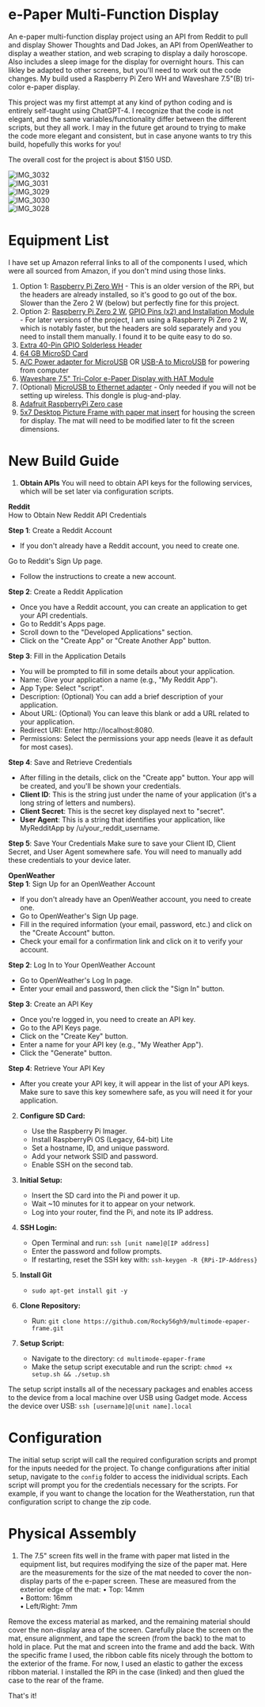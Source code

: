 # e-Paper Multi-Function Display
An e-paper multi-function display project using an API from Reddit to pull and display Shower Thoughts and Dad Jokes, an API from OpenWeather to display a weather station, and web scraping to display a daily horoscope. Also includes a sleep image for the display for overnight hours. This can likley be adapted to other screens, but you'll need to work out the code changes. My build used a Raspberry Pi Zero WH and Waveshare 7.5"(B) tri-color e-paper display.

This project was my first attempt at any kind of python coding and is entirely self-taught using ChatGPT-4. I recognize that the code is not elegant, and the same variables/functionality differ between the different scripts, but they all work. I may in the future get around to trying to make the code more elegant and consistent, but in case anyone wants to try this build, hopefully this works for you!

The overall cost for the project is about $150 USD.

![IMG_3032](https://github.com/Rocky56gh9/multimode-epaper-frame/assets/154940519/e9c3cef0-a6a2-4a1f-8abf-4e7857c67fc6)<br>
![IMG_3031](https://github.com/Rocky56gh9/multimode-epaper-frame/assets/154940519/4f26712a-f590-4b00-bb5e-5cda1b18fa73)<br>
![IMG_3029](https://github.com/Rocky56gh9/multimode-epaper-frame/assets/154940519/3601b0cc-f83a-4c9f-8129-23f4e5cfa830)<br>
![IMG_3030](https://github.com/Rocky56gh9/multimode-epaper-frame/assets/154940519/42c69998-81f5-487a-b612-998d50545a1a)<br>
![IMG_3028](https://github.com/Rocky56gh9/multimode-epaper-frame/assets/154940519/75bac938-558b-4085-966a-9d3847c5cbf5)<br>

# Equipment List
I have set up Amazon referral links to all of the components I used, which were all sourced from Amazon, if you don't mind using those links.

1. Option 1: [Raspberry Pi Zero WH](https://amzn.to/4aOmxIN) - This is an older version of the RPi, but the headers are already installed, so it's good to go out of the box. Slower than the Zero 2 W (below) but perfectly fine for this project.
2. Option 2: [Raspberry Pi Zero 2 W](https://amzn.to/3SdooQ2), [GPIO Pins (x2) and Installation Module](https://amzn.to/3vwNxfP) - For later versions of the project, I am using a Raspberry Pi Zero 2 W, which is notably faster, but the headers are sold separately and you need to install them manually. I found it to be quite easy to do so.
3. [Extra 40-Pin GPIO Solderless Header](https://amzn.to/3tFY4Vs)
4. [64 GB MicroSD Card](https://amzn.to/3Sc6vku)
5. [A/C Power adapter for MicroUSB](https://amzn.to/3TW36aX) OR [USB-A to MicroUSB](https://amzn.to/3NXCYbV) for powering from computer
6. [Waveshare 7.5" Tri-Color e-Paper Display with HAT Module](https://amzn.to/48PiB8I)
7. (Optional) [MicroUSB to Ethernet adapter](https://amzn.to/3RURdPJ) - Only needed if you will not be setting up wireless. This dongle is plug-and-play.
8. [Adafruit RaspberryPi Zero case](https://amzn.to/48sagbr)
9. [5x7 Desktop Picture Frame with paper mat insert](https://amzn.to/3tJUklN) for housing the screen for display. The mat will need to be modified later to fit the screen dimensions.

# New Build Guide

1. **Obtain APIs**
You will need to obtain API keys for the following services, which will be set later via configuration scripts.

**Reddit**<br>
How to Obtain New Reddit API Credentials

**Step 1**: Create a Reddit Account
- If you don't already have a Reddit account, you need to create one.

Go to Reddit's Sign Up page.
- Follow the instructions to create a new account.

**Step 2**: Create a Reddit Application
- Once you have a Reddit account, you can create an application to get your API credentials.
- Go to Reddit's Apps page.
- Scroll down to the "Developed Applications" section.
- Click on the "Create App" or "Create Another App" button.

**Step 3**: Fill in the Application Details
- You will be prompted to fill in some details about your application.
- Name: Give your application a name (e.g., "My Reddit App").
- App Type: Select "script".
- Description: (Optional) You can add a brief description of your application.
- About URL: (Optional) You can leave this blank or add a URL related to your application.
- Redirect URI: Enter http://localhost:8080.
- Permissions: Select the permissions your app needs (leave it as default for most cases).

**Step 4**: Save and Retrieve Credentials
- After filling in the details, click on the "Create app" button. Your app will be created, and you'll be shown your credentials.
- **Client ID**: This is the string just under the name of your application (it's a long string of letters and numbers).
- **Client Secret**: This is the secret key displayed next to "secret".
- **User Agent**: This is a string that identifies your application, like MyRedditApp by /u/your_reddit_username.

**Step 5**: Save Your Credentials
Make sure to save your Client ID, Client Secret, and User Agent somewhere safe. You will need to manually add these credentials to your device later.

**OpenWeather**<br>
**Step 1**: Sign Up for an OpenWeather Account
   - If you don't already have an OpenWeather account, you need to create one.
   - Go to OpenWeather's Sign Up page.
   - Fill in the required information (your email, password, etc.) and click on the "Create Account" button.
   - Check your email for a confirmation link and click on it to verify your account.

**Step 2**: Log In to Your OpenWeather Account
- Go to OpenWeather's Log In page.
- Enter your email and password, then click the "Sign In" button.

**Step 3**: Create an API Key
- Once you're logged in, you need to create an API key.
- Go to the API Keys page.
- Click on the "Create Key" button.
- Enter a name for your API key (e.g., "My Weather App").
- Click the "Generate" button.

**Step 4**: Retrieve Your API Key
- After you create your API key, it will appear in the list of your API keys. Make sure to save this key somewhere safe, as you will need it for your application.

2. **Configure SD Card:**
   - Use the Raspberry Pi Imager.
   - Install RaspberryPi OS (Legacy, 64-bit) Lite
   - Set a hostname, ID, and unique password.
   - Add your network SSID and password.
   - Enable SSH on the second tab.

3. **Initial Setup:**
   - Insert the SD card into the Pi and power it up.
   - Wait ~10 minutes for it to appear on your network.
   - Log into your router, find the Pi, and note its IP address.

4. **SSH Login:**
   - Open Terminal and run: `ssh [unit name]@[IP address]`
   - Enter the password and follow prompts.
   - If restarting, reset the SSH key with: `ssh-keygen -R {RPi-IP-Address}`

5. **Install Git**
   - `sudo apt-get install git -y`

6. **Clone Repository:**
   - Run: `git clone https://github.com/Rocky56gh9/multimode-epaper-frame.git`

7. **Setup Script:**
   - Navigate to the directory: `cd multimode-epaper-frame`
   - Make the setup script executable and run the script: `chmod +x setup.sh && ./setup.sh`

The setup script installs all of the necessary packages and enables access to the device from a local machine over USB using Gadget mode. Access the device over USB: `ssh [username]@[unit name].local`<br>

# Configuration
The initial setup script will call the required configuration scripts and prompt for the inputs needed for the project. To change configurations after initial setup, navigate to the `config` folder to access the inidividual scripts. Each script will prompt you for the credentials necessary for the scripts. For example, if you want to change the location for the Weatherstation, run that configuration script to change the zip code.

# Physical Assembly
1. The 7.5" screen fits well in the frame with paper mat listed in the equipment list, but requires modifying the size of the paper mat. Here are the measurements for the size of the mat needed to cover the non-display parts of the e-paper screen. These are measured from the exterior edge of the mat:
•	Top: 14mm<br>
•	Bottom: 16mm<br>
•	Left/Right: 7mm<br>

Remove the excess material as marked, and the remaining material should cover the non-display area of the screen. Carefully place the screen on the mat, ensure alignment, and tape the screen (from the back) to the mat to hold in place. Put the mat and screen into the frame and add the back. With the specific frame I used, the ribbon cable fits nicely through the bottom to the exterior of the frame. For now, I used an elastic to gather the excess ribbon material. I installed the RPi in the case (linked) and then glued the case to the rear of the frame.

That's it!
